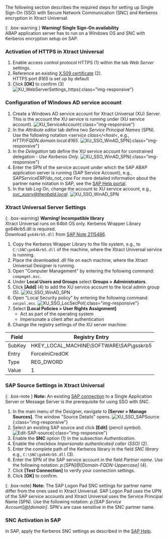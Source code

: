The following section describes the required steps for setting up Single Sign-On (SSO) with Secure Network Communication (SNC) and Kerberos encryption in Xtract Universal.

{: .box-warning }
**Warning!  Single Sign-On availability** <br> 
ABAP application server has to run on a Windows OS and SNC with Kerberos encryption setup on SAP. <br>

### Activation of HTTPS in Xtract Universal

1. Enable access control protocol HTTPS (1) within the tab *Web Server* settings.
2. Reference an existing [X.509 certificate](../../security/install-x.509-Certificate) (2).<br>
HTTPS port *8165* is set up by default
4. Click **[OK]** to confirm (3)<br>
![XU_WebServerSettings_https](/img/content/XU_Server_Settings_Webserver_HTTPS.png){:class="img-responsive"}

### Configuration of Windows AD service account

1. Create a Windows AD service account for Xtract Universal (XU) Server. This is the account the XU service is running under (XU service account).
![XU_ServiceAccount](/img/content/XU-server-service-account.png){:class="img-responsive"}
2. In the *Attribute editor* tab define two *Service Principal Names* (SPN). Use the following notation *&lt;service class&lt;/&lt;host&lt;*, e.g., *HTTP/FQDN.domain.local:8165*.
![XU_SSO_WinAD_SPN](/img/content/XU_SSO_WinAD_SPN.png){:class="img-responsive"}
3. In the *Delegation* tab define the XU service account for constrained delegation - *Use Kerberos Only*.
![XU_SSO_WinAD_SPN](/img/content/XU_SSO_WinAD_Delegation.png){:class="img-responsive"}
4. Enter the SPN of the service account under which the SAP ABAP application server is running (SAP Service Account), e.g., *SAPServiceERP/do_not_care*
For more detailed information about the partner name notation in SAP, see the [SAP Help portal](https://help.sap.com/viewer/e815bb97839a4d83be6c4fca48ee5777/7.5.9/en-US/440ebb40b9920d1be10000000a114a6b.html).
5. In the tab *Log On*, change the account to XU service account, e.g., *svc_xusrv@theobald.local*.
![XU_SSO_WinAD_SPN](/img/content/XU_Service_Account.png)

### Xtract Universal Server Settings

{: .box-warning}
**Warning! Incompatible library**  <br>
Xtract Universal runs on 64bit OS only. Kerberos Wrapper Library gx64krb5.dll is required. <br>
Download `gx64krb5.dll` from [SAP Note 2115486](https://launchpad.support.sap.com/#/notes/2115486).

1. Copy the Kerberos Wrapper Library to the file system, e.g., to `C:\SNC\gx64krb5.dll` of the machine, where the Xtract Universal service is running.
2. Place the downloaded .dll file on each machine, where the Xtract Universal Designer is running.
3. Open "Computer Management" by entering the following command: `compmgmt.msc`.
4. Under **Local Users and Groups** select **Groups > Administrators**.
5. Click **[Add]** (4) to add the XU service account to the local admin group (5).
![XU_SSO_WinAD_SPN](/img/content/admin_groups_xu_service_account.png)
6. Open "Local Security policy" by entering the following command: `secpol.msc`. 
![XU_SSO_LocSecPol](/img/content/XU_SSO_LocSecPol.png){:class="img-responsive"}
7. Select **[Local Policies > User Rights Assignment]**
    - Act as part of the operating system 
    - Impersonate a client after authentication
8. Change the registry settings of the XU server machine:

**Field** | **Registry Entry**
------------ | -------------
SubKey | HKEY_LOCAL_MACHINE\SOFTWARE\SAP\gsskrb5
Entry | ForceIniCredOK
Type | REG_DWORD
Value | 1

### SAP Source Settings in Xtract Universal

{: .box-note }
**Note:** An existing [SAP connection](../../advanced-techniques/sap-connection) to a Single Application Server or Message Server is the prerequisite for using SSO with SNC.

1. In the main menu of the Designer, navigate to **[Server > Manage Sources]**. The window "Source Details" opens.
![XU_SSO_SAPSource](/img/content/XU_SSO_SAP_Source.png){:class="img-responsive"}
2. Select an existing SAP source and click **[Edit]** (pencil symbol).
![Edit-SAP-source](/img/content/edit_sap_source.png){:class="img-responsive"}
3. Enable the **SNC** option (1) in the subsection *Authentication*.
4. Enable the checkbox *Impersonate authenticated caller (SSO)* (2).
5. Enter the complete path of the Kerberos library in the field *SNC library*
e.g., `C:\SNC\gx64krb5.dll` (3).
6. Enter the SPN of the SAP service account in the field *Partner name*. Use the following notation: *p:[SPN]@[Domain-FQDN-Uppercase]* (4). 
7. Click **[Test Connection]** to verify your connection settings.
8. Click **[OK]** to confirm.

{: .box-note}
**Note:** The SAP Logon Pad SNC settings for partner name differ from the ones used in Xtract Universal. SAP Logon Pad uses the UPN of the SAP service accounts and Xtract Universal uses the Service Principal Name (SPN). Use the following notation: *p:[SAP Service Account]@[domain]*. SPN's are case sensitive in the SNC partner name.

### SNC Activation in SAP

In SAP, apply the Kerberos SNC settings as described in the [SAP Help](https://help.sap.com/viewer/e815bb97839a4d83be6c4fca48ee5777/7.5.9/EN-US/440ebf6c9b2b0d1ae10000000a114a6b.html).

